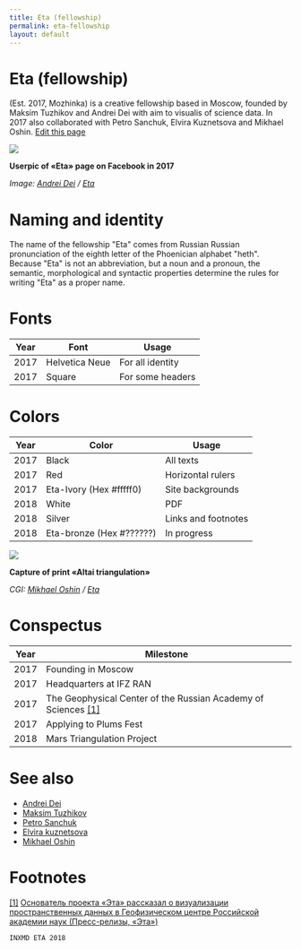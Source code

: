 ```yaml
---
title: Eta (fellowship)
permalink: eta-fellowship
layout: default
---
```




# Eta (fellowship)


(Est. 2017, Mozhinka) is a creative fellowship based in Moscow, founded by Maksim Tuzhikov and Andrei Dei with aim to visualis of science data. In 2017 also collaborated with Petro Sanchuk, Elvira Kuznetsova and Mikhael Oshin. [Edit this page](http://prose.io/#indexmod/encyclopedia/edit/master/eta.md)

![](https://scontent-arn2-1.xx.fbcdn.net/v/t1.0-9/26991644_4257661890923504_4625503268031431664_n.png?oh=d85ae9b52dd05d92021feef7b34ad085&oe=5ADD8946)

**Userpic of «Eta» page on Facebook in 2017**

*Image: [Andrei Dei](dei-andrei) / [Eta](https://www.facebook.com/eta.space/photos/a.2877881888901518.1073741825.2877881798901527/4257661890923504/?type=1&theater)*

# Naming and identity

The name of the fellowship "Eta" comes from Russian Russian pronunciation of the eighth letter of the Phoenician alphabet "heth". Because "Eta" is not an abbreviation, but a noun and a pronoun, the semantic, morphological and syntactic properties determine the rules for writing "Eta" as a proper name.

# Fonts

|Year|Font|Usage|
|----|-----|---|
|2017|Helvetica Neue|For all identity|
|2017|Square|For some headers|

# Colors

|Year|Color|Usage|
|----|-----|---|
|2017|Black|All texts|
|2017|Red|Horizontal rulers|
|2017|Eta-Ivory (Hex #fffff0)|Site backgrounds|
|2018|White|PDF|
|2018|Silver|Links and footnotes|
|2018|Eta-bronze (Hex #??????)|In progress|

![](http://e-t-a.space/images/altai-triangulation.jpg)

**Capture of print «Altai triangulation»**

*CGI: [Mikhael Oshin](oshin-mikhael) / [Eta](http://e-t-a.space/Altai-triangulation)*

# Conspectus

|Year|Milestone|
|----|-----|
|2017|Founding in Moscow|
|2017|Headquarters at IFZ RAN|
|2017|The Geophysical Center of the Russian Academy of Sciences <span id="a1">[\[1\]](#f1)</span>|
|2017|Applying to Plums Fest|
|2018|Mars Triangulation Project|


# See also

+ [Andrei Dei](dei-andrei)
+ [Maksim Tuzhikov](tuzhikov-maksim)
+ [Petro Sanchuk](sanchuk-petro)
+ [Elvira kuznetsova](kuznetsova-elvira)
+ [Mikhael Oshin](oshin-mikhael)


# Footnotes

[[1]](#a1) <span id="f1"></span> [Основатель проекта «Эта» рассказал о визуализации пространственных данных в Геофизическом центре Российской академии наук
 (Пресс-релизы, «Эта»)](http://e-t-a.space/7-%D0%BD%D0%BE%D1%8F%D0%B1%D1%80%D1%8F-2017)


`INXMD ETA 2018`
